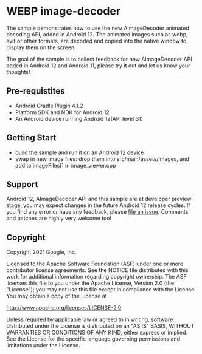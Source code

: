# WEBP image-decoder
The sample demonstrates how to use the new AImageDecoder animated decoding API,
added in Android 12. The animated images such as webp, avif or other formats, are
decoded and copied into the native window to display them on the screen.

The goal of the sample is to collect feedback for new AImageDecoder API added in Android 12
and Android 11, please try it out and let us know your thoughts!

## Pre-requistites
- Android Gradle Plugin 4.1.2
- Platform SDK and NDK for Android 12
- An Android device running Android 12(API level 31)

## Getting Start
- build the sample and run it on an Android 12 device
- swap in new image files: drop them into src/main/assets/images, and add to imageFiles[] in image_viewer.cpp

## Support
Android 12, AImageDecoder API and this sample are at developer preview stage, you
may expect changes in the future Android 12 release cycles. If you find any error
or have any feedback, please [file an issue](https://github.com/googlesamples/android-ndk/issues/new).
Comments and patches are highly very welcome too!

## Copyright
Copyright 2021 Google, Inc.

Licensed to the Apache Software Foundation (ASF) under one or more contributor
license agreements.  See the NOTICE file distributed with this work for
additional information regarding copyright ownership.  The ASF licenses this
file to you under the Apache License, Version 2.0 (the "License"); you may not
use this file except in compliance with the License.  You may obtain a copy of
the License at

  http://www.apache.org/licenses/LICENSE-2.0

Unless required by applicable law or agreed to in writing, software
distributed under the License is distributed on an "AS IS" BASIS, WITHOUT
WARRANTIES OR CONDITIONS OF ANY KIND, either express or implied.  See the
License for the specific language governing permissions and limitations under
the License.
